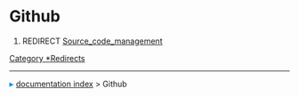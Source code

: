 # Github
1.  REDIRECT [Source\_code\_management](Source_code_management.md)



[Category   *Redirects](Category_Redirects.md)



---
![](images/Right_arrow.png) [documentation index](../README.md) > Github
